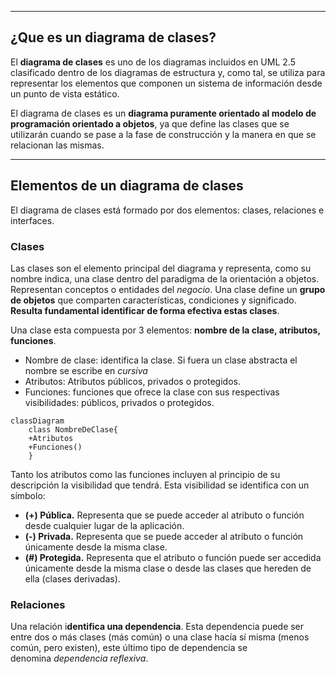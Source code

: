 
---
## ¿Que es un diagrama de clases?
El **diagrama de clases** es uno de los diagramas incluidos en UML 2.5 clasificado dentro de los diagramas de estructura y, como tal, se utiliza para representar los elementos que componen un sistema de información desde un punto de vista estático.

El diagrama de clases es un **diagrama puramente orientado al modelo de programación orientado a objetos**, ya que define las clases que se utilizarán cuando se pase a la fase de construcción y la manera en que se relacionan las mismas.

---
## Elementos de un diagrama de clases
El diagrama de clases está formado por dos elementos: clases, relaciones e interfaces.
### Clases
Las clases son el elemento principal del diagrama y representa, como su nombre indica, una clase dentro del paradigma de la orientación a objetos. Representan conceptos o entidades del *negocio*.
Una clase define un __grupo de objetos__ que comparten características, condiciones y significado. __Resulta fundamental identificar de forma efectiva estas clases__.

Una clase esta compuesta por 3 elementos: __nombre de la clase, atributos, funciones__.
- Nombre de clase: identifica la clase. Si fuera un clase abstracta el nombre se escribe en _cursiva_
- Atributos: Atributos públicos, privados o protegidos.
- Funciones: funciones que ofrece la clase con sus respectivas visibilidades: públicos, privados o protegidos.
```mermaid
classDiagram
	class NombreDeClase{
	+Atributos
	+Funciones()
	}
```
Tanto los atributos como las funciones incluyen al principio de su descripción la visibilidad que tendrá. Esta visibilidad se identifica con un símbolo:
- **(+) Pública.** Representa que se puede acceder al atributo o función desde cualquier lugar de la aplicación.
- **(-) Privada.** Representa que se puede acceder al atributo o función únicamente desde la misma clase.
- **(#) Protegida.** Representa que el atributo o función puede ser accedida únicamente desde la misma clase o desde las clases que hereden de ella (clases derivadas).
### Relaciones
Una relación i**dentifica una dependencia**. Esta dependencia puede ser entre dos o más clases (más común) o una clase hacía sí misma (menos común, pero existen), este último tipo de dependencia se denomina _dependencia reflexiva_.
